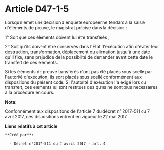 # Article D47-1-5

Lorsqu'il émet une décision d'enquête européenne tendant à la saisie d'éléments de preuve, le magistrat précise dans la
décision :

1° Soit que ces éléments doivent lui être transférés ;

2° Soit qu'ils doivent être conservés dans l'Etat d'exécution afin d'éviter leur destruction, transformation, déplacement ou
aliénation jusqu'à une date qu'il fixe, sans préjudice de la possibilité de demander avant cette date le transfert de ces
éléments.

Si les éléments de preuve transférés n'ont pas été placés sous scellé par l'autorité d'exécution, ils sont placés sous scellé
conformément aux dispositions du présent code. Si l'autorité d'exécution l'a exigé lors du transfert, ces éléments lui sont
restitués dès qu'ils ne sont plus nécessaires à la procédure en cours.

**Nota:**

Conformément aux dispositions de l'article 7 du décret n° 2017-511 du 7 avril 2017, ces dispositions entrent en vigueur le 22
mai 2017.

**Liens relatifs à cet article**

	**Créé par**:

	  - Décret n°2017-511 du 7 avril 2017 - art. 4
